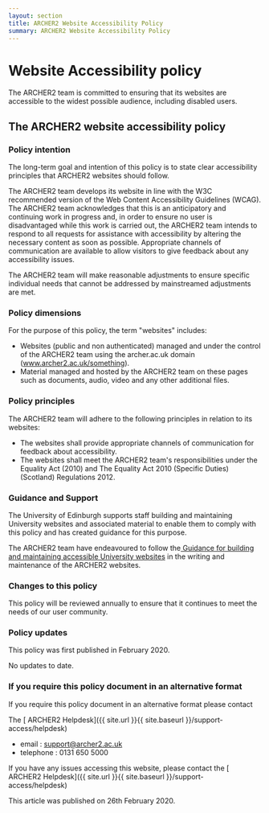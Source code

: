```yaml
---
layout: section
title: ARCHER2 Website Accessibility Policy
summary: ARCHER2 Website Accessibility Policy 
---
```


# Website Accessibility policy

The ARCHER2 team is committed to ensuring that its websites are accessible to the widest possible audience, including disabled users.

## The ARCHER2 website accessibility policy
### Policy intention

The long-term goal and intention of this policy is to state clear accessibility principles that ARCHER2 websites should follow.

The ARCHER2 team develops its website in line with the W3C recommended version of the Web Content Accessibility Guidelines (WCAG). The ARCHER2 team acknowledges that this is an anticipatory and continuing work in progress and, in order to ensure no user is disadvantaged while this work is carried out, the ARCHER2 team intends to respond to all requests for assistance with accessibility by altering the necessary content as soon as possible. Appropriate channels of communication are available to allow visitors to give feedback about any accessibility issues.

The ARCHER2 team will make reasonable adjustments to ensure specific individual needs that cannot be addressed by mainstreamed adjustments are met.

### Policy dimensions

For the purpose of this policy, the term "websites" includes:

*    Websites (public and non authenticated) managed and under the control of the ARCHER2 team using the archer.ac.uk domain (www.archer2.ac.uk/something).
*    Material managed and hosted by the ARCHER2 team on these pages such as documents, audio, video and any other additional files.

### Policy principles

The ARCHER2 team will adhere to the following principles in relation to its websites:

*    The websites shall provide appropriate channels of communication for feedback about accessibility.
*    The websites shall meet the ARCHER2 team's responsibilities under the Equality Act (2010) and The Equality Act 2010 (Specific Duties) (Scotland) Regulations 2012.

### Guidance and Support

The University of Edinburgh supports staff building and maintaining University websites and associated material to enable them to comply with this policy and has created guidance for this purpose.

The ARCHER2 team have endeavoured to follow the[ Guidance for building and maintaining accessible University websites](https://www.wiki.ed.ac.uk/display/WAG/Web+Accessibility+Guidance+Home) in the writing and maintenance of the ARCHER2 websites.

### Changes to this policy

This policy will be reviewed annually to ensure that it continues to meet the needs of our user community.

### Policy updates

This policy was first published in February 2020.

No updates to date.

### If you require this policy document in an alternative format
If you require this policy document in an alternative format please contact

The [ ARCHER2 Helpdesk]({{ site.url }}{{ site.baseurl }}/support-access/helpdesk)

*    email : support@archer2.ac.uk
*    telephone : 0131 650 5000

If you have any issues accessing this website, please contact the [ ARCHER2 Helpdesk]({{ site.url }}{{ site.baseurl }}/support-access/helpdesk)

This article was published on 26th February 2020.